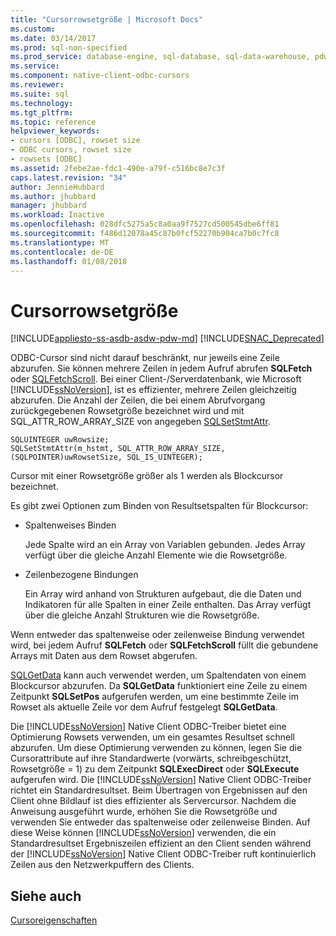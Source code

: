 ```yaml
---
title: "Cursorrowsetgröße | Microsoft Docs"
ms.custom: 
ms.date: 03/14/2017
ms.prod: sql-non-specified
ms.prod_service: database-engine, sql-database, sql-data-warehouse, pdw
ms.service: 
ms.component: native-client-odbc-cursors
ms.reviewer: 
ms.suite: sql
ms.technology: 
ms.tgt_pltfrm: 
ms.topic: reference
helpviewer_keywords:
- cursors [ODBC], rowset size
- ODBC cursors, rowset size
- rowsets [ODBC]
ms.assetid: 2febe2ae-fdc1-490e-a79f-c516bc8e7c3f
caps.latest.revision: "34"
author: JennieHubbard
ms.author: jhubbard
manager: jhubbard
ms.workload: Inactive
ms.openlocfilehash: 028dfc5275a5c8a0aa9f7527cd500545dbe6ff81
ms.sourcegitcommit: f486d12078a45c87b0fcf52270b904ca7b0c7fc8
ms.translationtype: MT
ms.contentlocale: de-DE
ms.lasthandoff: 01/08/2018
---
```

# <a name="cursor-rowset-size"></a>Cursorrowsetgröße
[!INCLUDE[appliesto-ss-asdb-asdw-pdw-md](../../../includes/appliesto-ss-asdb-asdw-pdw-md.md)]
[!INCLUDE[SNAC_Deprecated](../../../includes/snac-deprecated.md)]

  ODBC-Cursor sind nicht darauf beschränkt, nur jeweils eine Zeile abzurufen. Sie können mehrere Zeilen in jedem Aufruf abrufen **SQLFetch** oder [SQLFetchScroll](../../../relational-databases/native-client-odbc-api/sqlfetchscroll.md). Bei einer Client-/Serverdatenbank, wie Microsoft [!INCLUDE[ssNoVersion](../../../includes/ssnoversion-md.md)], ist es effizienter, mehrere Zeilen gleichzeitig abzurufen. Die Anzahl der Zeilen, die bei einem Abrufvorgang zurückgegebenen Rowsetgröße bezeichnet wird und mit SQL_ATTR_ROW_ARRAY_SIZE von angegeben [SQLSetStmtAttr](../../../relational-databases/native-client-odbc-api/sqlsetstmtattr.md).  
  
```  
SQLUINTEGER uwRowsize;  
SQLSetStmtAttr(m_hstmt, SQL_ATTR_ROW_ARRAY_SIZE, (SQLPOINTER)uwRowsetSize, SQL_IS_UINTEGER);  
```  
  
 Cursor mit einer Rowsetgröße größer als 1 werden als Blockcursor bezeichnet.  
  
 Es gibt zwei Optionen zum Binden von Resultsetspalten für Blockcursor:  
  
-   Spaltenweises Binden  
  
     Jede Spalte wird an ein Array von Variablen gebunden. Jedes Array verfügt über die gleiche Anzahl Elemente wie die Rowsetgröße.  
  
-   Zeilenbezogene Bindungen  
  
     Ein Array wird anhand von Strukturen aufgebaut, die die Daten und Indikatoren für alle Spalten in einer Zeile enthalten. Das Array verfügt über die gleiche Anzahl Strukturen wie die Rowsetgröße.  
  
 Wenn entweder das spaltenweise oder zeilenweise Bindung verwendet wird, bei jedem Aufruf **SQLFetch** oder **SQLFetchScroll** füllt die gebundene Arrays mit Daten aus dem Rowset abgerufen.  
  
 [SQLGetData](../../../relational-databases/native-client-odbc-api/sqlgetdata.md) kann auch verwendet werden, um Spaltendaten von einem Blockcursor abzurufen. Da **SQLGetData** funktioniert eine Zeile zu einem Zeitpunkt **SQLSetPos** aufgerufen werden, um eine bestimmte Zeile im Rowset als aktuelle Zeile vor dem Aufruf festgelegt **SQLGetData**.  
  
 Die [!INCLUDE[ssNoVersion](../../../includes/ssnoversion-md.md)] Native Client ODBC-Treiber bietet eine Optimierung Rowsets verwenden, um ein gesamtes Resultset schnell abzurufen. Um diese Optimierung verwenden zu können, legen Sie die Cursorattribute auf ihre Standardwerte (vorwärts, schreibgeschützt, Rowsetgröße = 1) zu dem Zeitpunkt **SQLExecDirect** oder **SQLExecute** aufgerufen wird. Die [!INCLUDE[ssNoVersion](../../../includes/ssnoversion-md.md)] Native Client ODBC-Treiber richtet ein Standardresultset. Beim Übertragen von Ergebnissen auf den Client ohne Bildlauf ist dies effizienter als Servercursor. Nachdem die Anweisung ausgeführt wurde, erhöhen Sie die Rowsetgröße und verwenden Sie entweder das spaltenweise oder zeilenweise Binden. Auf diese Weise können [!INCLUDE[ssNoVersion](../../../includes/ssnoversion-md.md)] verwenden, die ein Standardresultset Ergebniszeilen effizient an den Client senden während der [!INCLUDE[ssNoVersion](../../../includes/ssnoversion-md.md)] Native Client ODBC-Treiber ruft kontinuierlich Zeilen aus den Netzwerkpuffern des Clients.  
  
## <a name="see-also"></a>Siehe auch  
 [Cursoreigenschaften](../../../relational-databases/native-client-odbc-cursors/properties/cursor-properties.md)  
  
  

